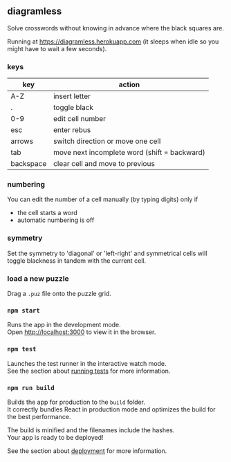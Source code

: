 ## diagramless

Solve crosswords without knowing in advance where the black squares are.

Running at https://diagramless.herokuapp.com (it sleeps when idle so you might have to wait a few seconds).

### keys

|key|action|
|---|---|
|A-Z|insert letter|
|.|toggle black|
|0-9|edit cell number|
|esc|enter rebus|
|arrows|switch direction or move one cell|
|tab|move next incomplete word (shift = backward)|
|backspace|clear cell and move to previous|

### numbering

You can edit the number of a cell manually (by typing digits) only if
- the cell starts a word
- automatic numbering is off

### symmetry

Set the symmetry to 'diagonal' or 'left-right' and symmetrical cells will toggle blackness in tandem with the current cell.

### load a new puzzle

Drag a `.puz` file onto the puzzle grid.

### `npm start`

Runs the app in the development mode.<br>
Open [http://localhost:3000](http://localhost:3000) to view it in the browser.

### `npm test`

Launches the test runner in the interactive watch mode.<br>
See the section about [running tests](https://facebook.github.io/create-react-app/docs/running-tests) for more information.

### `npm run build`

Builds the app for production to the `build` folder.<br>
It correctly bundles React in production mode and optimizes the build for the best performance.

The build is minified and the filenames include the hashes.<br>
Your app is ready to be deployed!

See the section about [deployment](https://facebook.github.io/create-react-app/docs/deployment) for more information.
